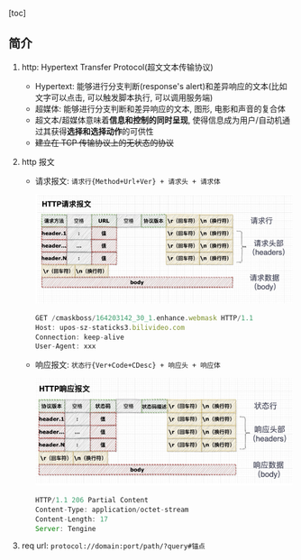 [toc]

## 简介

1. http: Hypertext Transfer Protocol(超⽂⽂本传输协议)

   - Hypertext: 能够进行分支判断(response's alert)和差异响应的文本(比如文字可以点击, 可以触发脚本执行, 可以调用服务端)
   - 超媒体: 能够进行分支判断和差异响应的文本, 图形, 电影和声音的复合体
   - 超文本/超媒体意味着**信息和控制的同时呈现**, 使得信息成为用户/自动机通过其获得**选择和选择动作**的可供性
   - ~~建立在 TCP 传输协议上的无状态的协议~~

2. http 报文

   - 请求报文: `请求行{Method+Url+Ver} + 请求头 + 请求体`

     ![avatar](/static/image/http/http-msg-req.png)

     ```js
     GET /cmaskboss/164203142_30_1.enhance.webmask HTTP/1.1
     Host: upos-sz-staticks3.bilivideo.com
     Connection: keep-alive
     User-Agent: xxx
     ```

   - 响应报文: `状态行{Ver+Code+CDesc} + 响应头 + 响应体`

     ![avatar](/static/image/http/http-msg-res.png)

     ```js
     HTTP/1.1 206 Partial Content
     Content-Type: application/octet-stream
     Content-Length: 17
     Server: Tengine
     ```

3. req url: `protocol://domain:port/path/?query#锚点`
